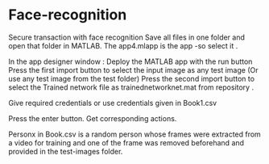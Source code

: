 # Face-recognition
Secure transaction with face recognition
Save all files in one folder and open that folder in MATLAB.
The app4.mlapp is the app -so select it .


In the app designer window : Deploy the MATLAB app with the run button
Press the first import button to select the input image as any test image (Or use any test image from the test folder)
Press the second import button to select the Trained network file as trainednetworknet.mat from repository .


Give required credentials or use credentials given in Book1.csv


Press the enter button.
Get corresponding actions.


Personx in Book.csv is a random person whose frames were extracted from a video for training
and one of the frame was removed beforehand and provided in the test-images folder.
